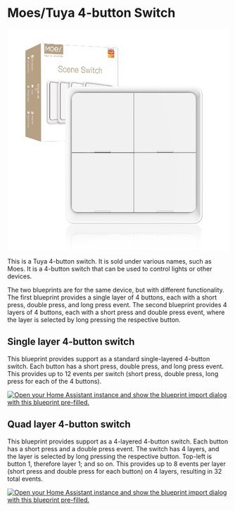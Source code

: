 # Moes/Tuya 4-button Switch

![Moes/Tuya 4-button switch](image.png)

This is a Tuya 4-button switch. It is sold under various names, such as Moes. It is a 4-button switch that can be used to control lights or other devices.

The two blueprints are for the same device, but with different functionality. The first blueprint provides a single layer of 4 buttons, each with a short press, double press, and long press event. The second blueprint provides 4 layers of 4 buttons, each with a short press and double press event, where the layer is selected by long pressing the respective button.

## Single layer 4-button switch

This blueprint provides support as a standard single-layered 4-button switch. Each button has a short press, double press, and long press event. This provides up to 12 events per switch (short press, double press, long press for each of the 4 buttons).

[![Open your Home Assistant instance and show the blueprint import dialog with this blueprint pre-filled.](https://my.home-assistant.io/badges/blueprint_import.svg)](https://my.home-assistant.io/redirect/blueprint_import/?blueprint_url=https%3A%2F%2Fraw.githubusercontent.com%2Femmaly%2Fhomeassistant-blueprints%2Frefs%2Fheads%2Fmain%2Ftuya%2F4button-switch%2F4button-switch.yaml)

## Quad layer 4-button switch

This blueprint provides support as a 4-layered 4-button switch. Each button has a short press and a double press event. The switch has 4 layers, and the layer is selected by long pressing the respective button. Top-left is button 1, therefore layer 1; and so on. This provides up to 8 events per layer (short press and double press for each button) on 4 layers, resulting in 32 total events.

[![Open your Home Assistant instance and show the blueprint import dialog with this blueprint pre-filled.](https://my.home-assistant.io/badges/blueprint_import.svg)](https://my.home-assistant.io/redirect/blueprint_import/?blueprint_url=https%3A%2F%2Fraw.githubusercontent.com%2Femmaly%2Fhomeassistant-blueprints%2Frefs%2Fheads%2Fmain%2Ftuya%2F4button-switch%2F4button-switch.yaml)
